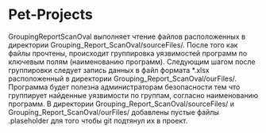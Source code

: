 # Pet-Projects

GroupingReportScanOval выполняет чтение файлов расположенных в директории Grouping_Report_ScanOval/sourceFiles/. После того как файлы прочтены, происходит группировка уязвимостей программ по ключевым полям (наименованию программ). Следующим шагом после группировки следует запись данных в файл формата *.xlsx расположенный в директории Grouping_Report_ScanOval/ourFiles/. Программа будет полезна администраторам безопасности тем что группирует найденные уязвимости по группам, согласно наименованию программ. В директории Grouping_Report_ScanOval/sourceFiles/ и Grouping_Report_ScanOval/ourFiles/ добавлены пустые файлы .plaseholder для того чтобы git подтянул их в проект.
